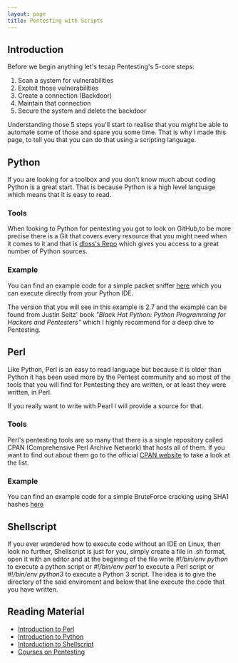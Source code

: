 ```yaml
---
layout: page
title: Pentesting with Scripts
---
```


## Introduction
Before we begin anything let's tecap Pentesting's 5-core steps:

1. Scan a system for vulnerabilities
2. Exploit those vulnerabilities
3. Create a connection (Backdoor)
4. Maintain that connection
5. Secure the system and delete the backdoor

Understanding those 5 steps you'll start to realise that you _might_ be able to automate some of those and spare you some time. That is why I made this page, to tell you that you can do that using a scripting language.

## Python
If you are looking for a toolbox and you don't know much about coding Python is a great start. That is because Python is a high level language which means that it is easy to read.

### Tools
When looking to Python for pentesting you got to look on GitHub,to be more precise there is a Git that covers every resource that you might need when it comes to it and that is [dloss's Repo](https://github.com/dloss/python-pentest-tools) which gives you access to a great number of Python sources.

### Example
You can find an example code for a simple packet sniffer [here](/security/python_example.md) which you can execute directly from your Python IDE. 

The version that you will see in this example is 2.7 and the example can be found from Justin Seitz' book _"Black Hat Python: Python Programming for Hackers and Pentesters"_ which I highly recommend for a deep dive to Pentesting.

## Perl
Like Python, Perl is an easy to read language but because it is older than Python it has been used more by the Pentest community and so most of the tools that you will find for Pentesting they are written, or at least they were written, in Perl.

If you really want to write with Pearl I will provide a source for that.

### Tools
Perl's pentesting tools are so many that there is a single repository called CPAN (Comprehensive Perl Archive Network) that hosts all of them. If you want to find out about them go to the official [CPAN website](https://www.cpan.org/) to take a look at the list.

### Example
You can find an example code for a simple BruteForce cracking using SHA1 hashes [here](/security/perl_example.md)

## Shellscript
If you ever wandered how to execute code without an IDE on Linux, then look no further, Shellscript is just for you, simply create a file in .sh format, open it with an editor and at the begining of the file write _#!/bin/env python_ to execute a python script or _#!/bin/env perl_ to execute a Perl script or _#!/bin/env python3_ to execute a Python 3 script. The idea is to give the directory of the said enviroment and below that line execute the code that you have written.

## Reading Material
+ [Introduction to Perl](https://www.perl.com/pub/2000/10/begperl1.html/)
+ [Introduction to Python](https://wiki.python.org/moin/BeginnersGuide/Programmers)
+ [Intorduction to Shellscript](https://www.shellscript.sh/)
+ [Courses on Pentesting](http://www.pentesteracademy.com/topics)
